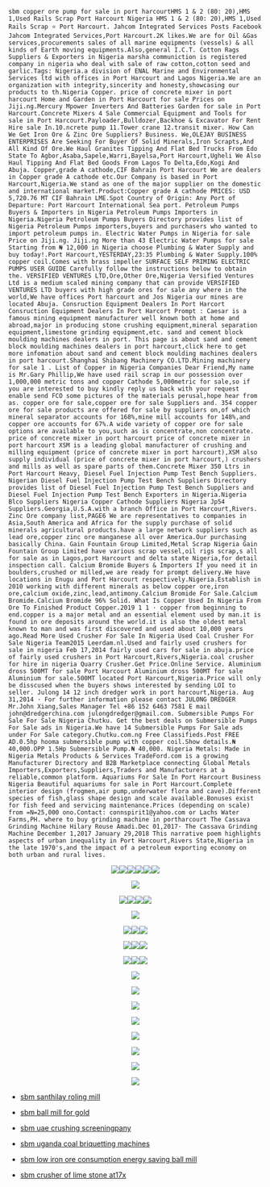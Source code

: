 
```
sbm copper ore pump for sale in port harcourtHMS 1 & 2 (80: 20),HMS 1,Used Rails Scrap Port Harcourt Nigeria HMS 1 & 2 (80: 20),HMS 1,Used Rails Scrap ⭐️ Port Harcourt. Jahcom Integrated Services Posts Facebook Jahcom Integrated Services,Port Harcourt.2K likes.We are for Oil &Gas services,procurements sales of all marine equipments (vessels) & all kinds of Earth moving equipments.Also,general I.C.T. Cotton Rags Suppliers & Exporters in Nigeria marsha communiction is registered company in nigeria who deal with sale of raw cotton,cotton seed and garlic.Tags: Nigeria.a division of ENAL Marine and Environmental Services ltd with offices in Port Harcourt and Lagos Nigeria.We are an organization with integrity,sincerity and honesty,showcasing our products to th.Nigeria Copper. price of concrete mixer in port harcourt Home and Garden in Port Harcourt for sale Prices on Jiji.ng.Mercury Mpower Inverters And Batteries Garden for sale in Port Harcourt.Concrete Mixers 4 Sale Commercial Equipment and Tools for sale in Port Harcourt.Payloader,Bulldozer,Backhoe & Excavator For Rent Hire sale In.10.ncrete pump 11.Tower crane 12.transit mixer. How Can We Get Iron Ore & Zinc Ore Suppliers? Business. We,OLEJAY BUSINESS ENTERPRISES Are Seeking For Buyer Of Solid Minerals,Iron Scrapts,And All Kind Of Ore.We Haul Granites Tipping And Flat Bed Trucks From Edo State To Agbor,Asaba,Sapele,Warri,Bayelsa,Port Harcourt,Ugheli We Also Haul Tipping And Flat Bed Goods From Lagos To Delta,Edo,Kogi And Abuja. Copper,grade A cathode,CIF Bahrain Port Harcourt We are dealers in Copper grade A cathode etc.Our Company is based in Port Harcourt,Nigeria.We stand as one of the major supplier on the domestic and international market.Product:Copper grade A cathode PRICES: USD 5,720.76 MT CIF Bahrain LME.Spot Country of Origin: Any Port of Departure: Port Harcourt International Sea port. Petroleum Pumps Buyers & Importers in Nigeria Petroleum Pumps Importers in Nigeria.Nigeria Petroleum Pumps Buyers Directory provides list of Nigeria Petroleum Pumps importers,buyers and purchasers who wanted to import petroleum pumps in. Electric Water Pumps in Nigeria for sale Price on Jiji.ng. Jiji.ng More than 43 Electric Water Pumps for sale Starting from ₦ 12,000 in Nigeria choose Plumbing & Water Supply and buy today!.Port Harcourt,YESTERDAY,23:35 Plumbing & Water Supply.100% copper coil.Comes with brass impeller SURFACE SELF PRIMING ELECTRIC PUMPS USER GUIDE Carefully follow the instructions below to obtain the. VERSIFIED VENTURES LTD,Ore,Other Ore,Nigeria Versified Ventures Ltd is a medium scaled mining company that can provide VERSIFIED VENTURES LTD buyers with high grade ores for sale any where in the world,We have offices Port harcourt and Jos Nigeria our mines are located Abuja. Consruction Equipment Dealers In Port Harcort Consruction Equipment Dealers In Port Harcort Prompt : Caesar is a famous mining equipment manufacturer well known both at home and abroad,major in producing stone crushing equipment,mineral separation equipment,limestone grinding equipment,etc. sand and cement block moulding machines dealers in port. This page is about sand and cement block moulding machines dealers in port harcourt,click here to get more infomation about sand and cement block moulding machines dealers in port harcourt.Shanghai Shibang Machinery CO.LTD.Mining machinery for sale 1 . List of Copper in Nigeria Companies Dear Friend,My name is Mr.Gary Phillip,We have used rail scrap in our possession over 1,000,000 metric tons and copper Cathode 5,000metric for sale,so if you are interested to buy kindly reply us back with your request enable send FCO some pictures of the materials perusal,hope hear from as. copper ore for sale,copper ore for sale Suppliers and. 354 copper ore for sale products are offered for sale by suppliers on,of which mineral separator accounts for 168%,mine mill accounts for 148%,and copper ore accounts for 67%.A wide variety of copper ore for sale options are available to you,such as is concentrate,non concentrate. price of concrete mixer in port harcourt price of concrete mixer in port harcourt XSM is a leading global manufacturer of crushing and milling equipment (price of concrete mixer in port harcourt),XSM also supply individual (price of concrete mixer in port harcourt,) crushers and mills as well as spare parts of them.Concrete Mixer 350 Ltrs in Port Harcourt Heavy, Diesel Fuel Injection Pump Test Bench Suppliers. Nigerian Diesel Fuel Injection Pump Test Bench Suppliers Directory provides list of Diesel Fuel Injection Pump Test Bench Suppliers and Diesel Fuel Injection Pump Test Bench Exporters in Nigeria.Nigeria Blco Suppliers Nigeria Copper Cathode Suppliers Nigeria Jp54 Suppliers.Georgia,U.S.A.with a branch Office in Port Harcourt,Rivers. Zinc Ore company list,PAGE6 We are representatives to companies in Asia,South America and Africa for the supply purchase of solid minerals agricultural products.have a large network suppliers such as lead ore,copper zinc ore manganese all over America.Our purchasing basically China. Gain Fountain Group Limited,Metal Scrap Nigeria Gain Fountain Group Limited have various scrap vessel,oil rigs scrap,s all for sale as in Lagos,port Harcourt and delta state Nigeria,for detail inspection call. Calcium Bromide Buyers & Importers If you need it in boulders,crushed or milled,we are ready for prompt delivery.We have locations in Enugu and Port Harcourt respectively.Nigeria.Establish in 2010 working with different minerals as below copper ore,iron ore,calcium oxide,zinc,lead,antimony.Calcium Bromide For Sale.Calcium Bromide.Calcium Bromide 96% Solid. What Is Copper Used In Nigeria From Ore To Finished Product Copper.2019 1 1 · copper from beginning to end.copper is a major metal and an essential element used by man.it is found in ore deposits around the world.it is also the oldest metal known to man and was first discovered and used about 10,000 years ago.Read More Used Crusher For Sale In Nigeria Used Coal Crusher For Sale Nigeria Team2015 Leerdam.nl.Used and fairly used crushers for sale in nigeria Feb 17,2014 fairly used cars for sale in abuja.price of fairly used crushers in Port Harcourt,Rivers,Nigeria.coal crusher for hire in nigeria Quarry Crusher.Get Price.Online Service. Aluminium dross 500MT for sale Port Harcourt Aluminium dross 500MT for sale Aluminium for sale.500MT located Port Harcourt,Nigeria.Price will only be disscused when the buyers shows interested by sending LOI to seller. Julong 14 12 inch dredger work in port harcourt,Nigeria. Aug 31,2014 · For further information please contact JULONG DREDGER Mr.John Xiang,Sales Manager Tel +86 152 6463 7581 E mail john@dredgerchina.com julongdredger@gmail.com. Submersible Pumps For Sale For Sale Nigeria Chutku. Get the best deals on Submersible Pumps For Sale ads in Nigeria.We have 14 Submersible Pumps For Sale ads under For Sale category.Chutku.com.ng Free Classifieds.Post FREE AD.0.5hp hooma submersible pump with copper coil.Show details.₦ 40,000.OPP 1.5Hp Submersible Pump.₦ 40,000. Nigeria Metals: Made in Nigeria Metals Products & Services TradeFord.com is a growing Manufacturer Directory and B2B Marketplace connecting Global Metals Importers,Exporters,Suppliers,Traders and Manufacturers at a reliable,common platform. Aquariums For Sale In Port Harcourt Business Nigeria Beautiful aquariums for sale in Port Harcourt.Complete interior design (frogmen,air pump,underwater flora and cave).Different species of fish,glass shape design and scale available.Bonuses exist for fish feed and servicing maintenance.Prices (depending on scale) from =N=25,000 ono.Contact: connspirit1@yahoo.com or Lachs Water Farms,PH. where to buy grinding machine in portharcourt The Cassava Grinding Machine Hilary Rouse Amadi.Dec 01,2017· The Cassava Grinding Machine December 1,2017 January 29,2018 This narrative poem highlights aspects of urban inequality in Port Harcourt,Rivers State,Nigeria in the late 1970's,and the impact of a petroleum exporting economy on both urban and rural lives. 
```

<div align="center">
  
<a rel="nofollow" href="https://m.shibang-china.com?f=github&k=sbm+copper+ore+pump+for+sale+in+port+harcourt"><img src="https://static.shibang-china.com/en/l.png"></a><img src="https://static.shibang-china.com/en/hw.png"><a rel="nofollow" href="https://m.shibang-china.com/product/?f=github&k=sbm+copper+ore+pump+for+sale+in+port+harcourt"><img src="https://static.shibang-china.com/en/p.png"></a><a rel="nofollow" href="https://m.shibang-china.com/cases/?f=github&k=sbm+copper+ore+pump+for+sale+in+port+harcourt"><img src="https://static.shibang-china.com/en/c.png"></a><a rel="nofollow" href="https://m.shibang-china.com/news/?f=github&k=sbm+copper+ore+pump+for+sale+in+port+harcourt"><img src="https://static.shibang-china.com/en/n.png"></a><a rel="nofollow" href="https://m.shibang-china.com?f=github&k=sbm+copper+ore+pump+for+sale+in+port+harcourt"><img src="https://static.shibang-china.com/en/m.png"></a>

<a rel="nofollow" href="https://m.shibang-china.com/product/?f=github&k=sbm+copper+ore+pump+for+sale+in+port+harcourt"><img src="https://static.shibang-china.com/en/b.jpg"></a>
  
<a rel="nofollow" href="https://m.shibang-china.com/solution-aggregate.html?f=github&k=sbm+copper+ore+pump+for+sale+in+port+harcourt"><img src="https://static.shibang-china.com/en/a.jpg"></a><a rel="nofollow" href="https://m.shibang-china.com/solution-mine.html?f=github&k=sbm+copper+ore+pump+for+sale+in+port+harcourt"><img src="https://static.shibang-china.com/en/m.jpg"></a><a rel="nofollow" href="https://m.shibang-china.com/solution-mill.html?f=github&k=sbm+copper+ore+pump+for+sale+in+port+harcourt"><img src="https://static.shibang-china.com/en/g.jpg"></a><a rel="nofollow" href="https://m.shibang-china.com/solution-epc.html?f=github&k=sbm+copper+ore+pump+for+sale+in+port+harcourt"><img src="https://static.shibang-china.com/en/e.jpg"></a>

<a rel="nofollow" href="https://m.shibang-china.com/product/?f=github&k=sbm+copper+ore+pump+for+sale+in+port+harcourt"><img src="https://static.shibang-china.com/en/a-p.png"></a>

<a rel="nofollow" href="https://m.shibang-china.com/product/crusher/c6x.html?f=github&k=sbm+copper+ore+pump+for+sale+in+port+harcourt"><img src="https://static.shibang-china.com/en/j.jpg"></a><a rel="nofollow" href="https://m.shibang-china.com/product/crusher/ci5x.html?f=github&k=sbm+copper+ore+pump+for+sale+in+port+harcourt"><img src="https://static.shibang-china.com/en/i.jpg"></a><a rel="nofollow" href="https://m.shibang-china.com/product/crusher/hst.html?f=github&k=sbm+copper+ore+pump+for+sale+in+port+harcourt"><img src="https://static.shibang-china.com/en/c.jpg"></a>

<a rel="nofollow" href="https://m.shibang-china.com/product/mill/mtw.html?f=github&k=sbm+copper+ore+pump+for+sale+in+port+harcourt"><img src="https://static.shibang-china.com/en/mtw.jpg"></a><a rel="nofollow" href="https://m.shibang-china.com/product/mill/scm.html?f=github&k=sbm+copper+ore+pump+for+sale+in+port+harcourt"><img src="https://static.shibang-china.com/en/scm.jpg"></a><a rel="nofollow" href="https://m.shibang-china.com/product/mill/lm.html?f=github&k=sbm+copper+ore+pump+for+sale+in+port+harcourt"><img src="https://static.shibang-china.com/en/lm.jpg"></a>

<a rel="nofollow" href="https://m.shibang-china.com/product/sand/vsi6x.html?f=github&k=sbm+copper+ore+pump+for+sale+in+port+harcourt"><img src="https://static.shibang-china.com/en/6x.jpg"></a><a rel="nofollow" href="https://m.shibang-china.com/product/sand/vu.html?f=github&k=sbm+copper+ore+pump+for+sale+in+port+harcourt"><img src="https://static.shibang-china.com/en/vu.jpg"></a><a rel="nofollow" href="https://m.shibang-china.com/product/mobile/klun.html?f=github&k=sbm+copper+ore+pump+for+sale+in+port+harcourt"><img src="https://static.shibang-china.com/en/k.jpg"></a>

<a rel="nofollow" href="https://m.shibang-china.com/cases/?f=github&k=sbm+copper+ore+pump+for+sale+in+port+harcourt"><img src="https://static.shibang-china.com/en/case.png"></a>

<a rel="nofollow" href="https://m.shibang-china.com/cases/aggregate/202.html?f=github&k=sbm+copper+ore+pump+for+sale+in+port+harcourt"><img src="https://static.shibang-china.com/en/c-1.jpg"></a>

<a rel="nofollow" href="https://m.shibang-china.com/cases/aggregate/203.html?f=github&k=sbm+copper+ore+pump+for+sale+in+port+harcourt"><img src="https://static.shibang-china.com/en/c-2.jpg"></a>

<a rel="nofollow" href="https://m.shibang-china.com/cases/mill/123.html?f=github&k=sbm+copper+ore+pump+for+sale+in+port+harcourt"><img src="https://static.shibang-china.com/en/c-3.jpg"></a>

<a rel="nofollow" href="https://m.shibang-china.com/contact_us.html?f=github&k=sbm+copper+ore+pump+for+sale+in+port+harcourt"><img src="https://static.shibang-china.com/en/contact.png"></a>

<a rel="nofollow" href="https://swt.shibang-china.com/?f=github&k=sbm+copper+ore+pump+for+sale+in+port+harcourt"><img src="https://static.shibang-china.com/en/chat.png"></a>

<a rel="nofollow" href="https://whatsapp.shibangsoft.com/WhatsApp.php?f=github&k=sbm+copper+ore+pump+for+sale+in+port+harcourt"><img src="https://static.shibang-china.com/en/whatsapp.png"></a>

<a rel="nofollow" href="https://m.shibang-china.com/?f=github&k=sbm+copper+ore+pump+for+sale+in+port+harcourt"><img src="https://static.shibang-china.com/en/website.png"></a>

</div>


* [sbm santhilay roling mill](sbm%20santhilay%20roling%20mill.md)

* [sbm ball mill for gold](sbm%20ball%20mill%20for%20gold.md)

* [sbm uae crushing screeningpany](sbm%20uae%20crushing%20screeningpany.md)

* [sbm uganda coal briquetting machines](sbm%20uganda%20coal%20briquetting%20machines.md)

* [sbm low iron ore consumption energy saving ball mill](sbm%20low%20iron%20ore%20consumption%20energy%20saving%20ball%20mill.md)

* [sbm crusher of lime stone at17x](sbm%20crusher%20of%20lime%20stone%20at17x.md)